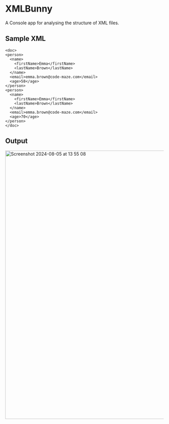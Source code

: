 # XMLBunny

A Console app for analysing the structure of XML files.

## Sample XML

```<root>
<doc>
<person>
  <name>
    <firstName>Emma</firstName>
    <lastName>Brown</lastName>
  </name>
  <email>emma.brown@code-maze.com</email>
  <age>58</age>
</person>
<person>
  <name>
    <firstName>Emma</firstName>
    <lastName>Brown</lastName>
  </name>
  <email>emma.brown@code-maze.com</email>
  <age>70</age>
</person>
</doc>
```

## Output

<img width="850" alt="Screenshot 2024-08-05 at 13 55 08" src="https://github.com/user-attachments/assets/2543f320-9d08-4283-ba6d-d061b150309c">
